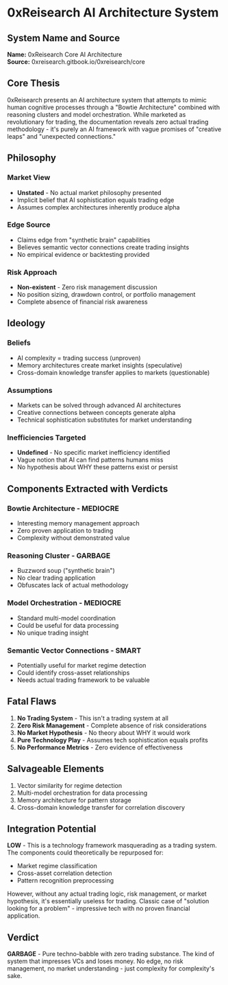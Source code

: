 # 0xReisearch AI Architecture System

## System Name and Source
**Name:** 0xReisearch Core AI Architecture  
**Source:** 0xreisearch.gitbook.io/0xreisearch/core

## Core Thesis
0xReisearch presents an AI architecture system that attempts to mimic human cognitive processes through a "Bowtie Architecture" combined with reasoning clusters and model orchestration. While marketed as revolutionary for trading, the documentation reveals zero actual trading methodology - it's purely an AI framework with vague promises of "creative leaps" and "unexpected connections."

## Philosophy
### Market View
- **Unstated** - No actual market philosophy presented
- Implicit belief that AI sophistication equals trading edge
- Assumes complex architectures inherently produce alpha

### Edge Source
- Claims edge from "synthetic brain" capabilities
- Believes semantic vector connections create trading insights
- No empirical evidence or backtesting provided

### Risk Approach
- **Non-existent** - Zero risk management discussion
- No position sizing, drawdown control, or portfolio management
- Complete absence of financial risk awareness

## Ideology
### Beliefs
- AI complexity = trading success (unproven)
- Memory architectures create market insights (speculative)
- Cross-domain knowledge transfer applies to markets (questionable)

### Assumptions
- Markets can be solved through advanced AI architectures
- Creative connections between concepts generate alpha
- Technical sophistication substitutes for market understanding

### Inefficiencies Targeted
- **Undefined** - No specific market inefficiency identified
- Vague notion that AI can find patterns humans miss
- No hypothesis about WHY these patterns exist or persist

## Components Extracted with Verdicts

### Bowtie Architecture - **MEDIOCRE**
- Interesting memory management approach
- Zero proven application to trading
- Complexity without demonstrated value

### Reasoning Cluster - **GARBAGE**
- Buzzword soup ("synthetic brain")
- No clear trading application
- Obfuscates lack of actual methodology

### Model Orchestration - **MEDIOCRE**
- Standard multi-model coordination
- Could be useful for data processing
- No unique trading insight

### Semantic Vector Connections - **SMART**
- Potentially useful for market regime detection
- Could identify cross-asset relationships
- Needs actual trading framework to be valuable

## Fatal Flaws
1. **No Trading System** - This isn't a trading system at all
2. **Zero Risk Management** - Complete absence of risk considerations
3. **No Market Hypothesis** - No theory about WHY it would work
4. **Pure Technology Play** - Assumes tech sophistication equals profits
5. **No Performance Metrics** - Zero evidence of effectiveness

## Salvageable Elements
1. Vector similarity for regime detection
2. Multi-model orchestration for data processing
3. Memory architecture for pattern storage
4. Cross-domain knowledge transfer for correlation discovery

## Integration Potential
**LOW** - This is a technology framework masquerading as a trading system. The components could theoretically be repurposed for:
- Market regime classification
- Cross-asset correlation detection
- Pattern recognition preprocessing

However, without any actual trading logic, risk management, or market hypothesis, it's essentially useless for trading. Classic case of "solution looking for a problem" - impressive tech with no proven financial application.

## Verdict
**GARBAGE** - Pure techno-babble with zero trading substance. The kind of system that impresses VCs and loses money. No edge, no risk management, no market understanding - just complexity for complexity's sake.
